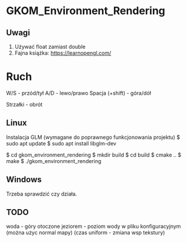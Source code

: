 # GKOM_Environment_Rendering

## Uwagi

1. Używać float zamiast double
2. Fajna książka: https://learnopengl.com/

# Ruch

W/S - przód/tył
A/D - lewo/prawo
Spacja (+shift) - góra/dół

Strzałki - obrót

## Linux

Instalacja GLM (wymagane do poprawnego funkcjonowania projektu)
$ sudo apt update
$ sudo apt install libglm-dev

$ cd gkom_environment_rendering
$ mkdir build
$ cd build
$ cmake ..
$ make
$ ./gkom_environment_rendering

## Windows

Trzeba sprawdzić czy działa.

## TODO

woda - góry otoczone jeziorem - poziom wody w pliku konfiguracyjnym
(można użyc normal mapy)
(czas uniform - zmiana wsp tekstury)
